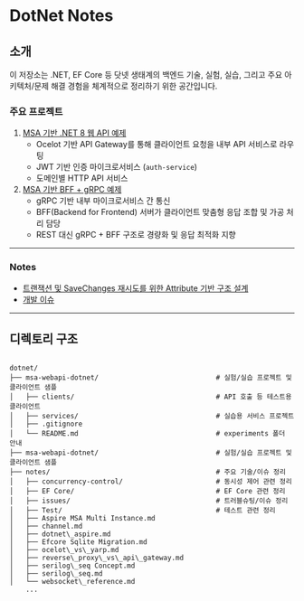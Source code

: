 # DotNet Notes

## 소개

이 저장소는 .NET, EF Core 등 닷넷 생태계의 백엔드 기술, 실험, 실습, 그리고 주요 아키텍처/문제 해결 경험을 체계적으로 정리하기 위한 공간입니다.

### 주요 프로젝트

1. [MSA 기반 .NET 8 웹 API 예제](./msa-webapi-dotnet/)
   - Ocelot 기반 API Gateway를 통해 클라이언트 요청을 내부 API 서비스로 라우팅
   - JWT 기반 인증 마이크로서비스 (`auth-service`)
   - 도메인별 HTTP API 서비스
2. [MSA 기반 BFF + gRPC 예제](./msa-bff-grpc-dotnet/)
   - gRPC 기반 내부 마이크로서비스 간 통신
   - BFF(Backend for Frontend) 서버가 클라이언트 맞춤형 응답 조합 및 가공 처리 담당
   - REST 대신 gRPC + BFF 구조로 경량화 및 응답 최적화 지향

---

### Notes

- [트랜잭션 및 SaveChanges 재시도를 위한 Attribute 기반 구조 설계](./notes/concurrency-control/Transaction%20SaveRetry%20Attribute.md)
- [개발 이슈](./notes/issues/)

---

## 디렉토리 구조

```

dotnet/
├── msa-webapi-dotnet/                             # 실험/실습 프로젝트 및 클라이언트 샘플
│   ├── clients/                                   # API 호출 등 테스트용 클라이언트
│   ├── services/                                  # 실습용 서비스 프로젝트
│   ├── .gitignore
│   └── README.md                                  # experiments 폴더 안내
├── msa-webapi-dotnet/                             # 실험/실습 프로젝트 및 클라이언트 샘플
├── notes/                                         # 주요 기술/이슈 정리
│   ├── concurrency-control/                       # 동시성 제어 관련 정리
│   ├── EF Core/                                   # EF Core 관련 정리
│   ├── issues/                                    # 트러블슈팅/이슈 정리
│   ├── Test/                                      # 테스트 관련 정리
│   ├── Aspire MSA Multi Instance.md
│   ├── channel.md
│   ├── dotnet\_aspire.md
│   ├── Efcore Sqlite Migration.md
│   ├── ocelot\_vs\_yarp.md
│   ├── reverse\_proxy\_vs\_api\_gateway.md
│   ├── serilog\_seq Concept.md
│   ├── serilog\_seq.md
│   └── websocket\_reference.md
    ...

```
